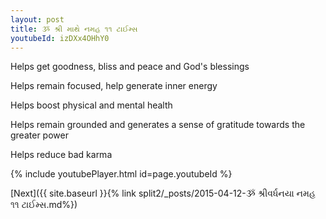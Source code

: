 ```yaml
---
layout: post
title: ૐ શ્રી માથે નમહ ૧૧ ટાઈમ્સ
youtubeId: izDXx4OHhY0
---
```

 
 
Helps get goodness, bliss and peace and God's blessings
 
Helps remain focused, help generate inner energy 
 
Helps boost physical and mental health 
 
Helps remain grounded and generates a sense of gratitude towards the greater power 
 
Helps reduce bad karma
 
 
 
 


{% include youtubePlayer.html id=page.youtubeId %}
 
[Next]({{ site.baseurl }}{% link  split2/_posts/2015-04-12-ૐ શ્રીવર્ધનયા નમહ ૧૧ ટાઈમ્સ.md%})
 

